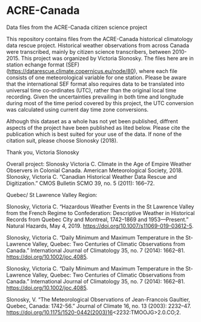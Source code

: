 # ACRE-Canada
Data files from the ACRE-Canada citizen science project

This repository contains files from the ACRE-Canada historical climatology data rescue project. Historical weather observations from across Canada were transcribed, mainly by citizen science transcribers, between 2010-2015. This project was organized by Victoria Slonosky. The files here are in station echange format (SEF) (https://datarescue.climate.copernicus.eu/node/80), where each file consists of one meteorological variable for one station.
Please be aware that the international SEF format also requires data to be translated into universal time co-ordinates (UTC), rather than the original local time recording. Given the uncertainties prevailing in both time and longitude during most of the time period covered by this project, the UTC conversion was calculated using current day time zone conversions.

Although this dataset as a whole has not yet been published, diffrent aspects of the project have been published as lited below. Please cite the publication which is best suited for your use of the data. If none of the citation suit, please choose Slonosky (2018).

Thank you, Victoria Slonosky

Overall project:
Slonosky Victoria C. Climate in the Age of Empire Weather Observers in Colonial Canada. American Meteorological Society, 2018.
Slonosky, Victoria C. “Canadian Historical Weather Data Rescue and Digitization.” CMOS Bulletin SCMO 39, no. 5 (2011): 166–72.

Quebec/ St Lawrence Valley Region:

Slonosky, Victoria C. “Hazardous Weather Events in the St Lawrence Valley from the French Regime to Confederation: Descriptive Weather in Historical Records from Quebec City and Montreal, 1742–1869 and 1953—Present.” Natural Hazards, May 4, 2019. https://doi.org/10.1007/s11069-019-03612-5.

Slonosky, Victoria C. “Daily Minimum and Maximum Temperature in the St-Lawrence Valley, Quebec: Two Centuries of Climatic Observations from Canada.” International Journal of Climatology 35, no. 7 (2014): 1662–81. https://doi.org/10.1002/joc.4085.

Slonosky, Victoria C. “Daily Minimum and Maximum Temperature in the St-Lawrence Valley, Quebec: Two Centuries of Climatic Observations from Canada.” International Journal of Climatology 35, no. 7 (2014): 1662–81. https://doi.org/10.1002/joc.4085.

Slonosky, V. “The Meteorological Observations of Jean-Francois Gaultier, Quebec, Canada: 1742-56.” Journal of Climate 16, no. 13 (2003): 2232–47. https://doi.org/10.1175/1520-0442(2003)16<2232:TMOOJG>2.0.CO;2.


